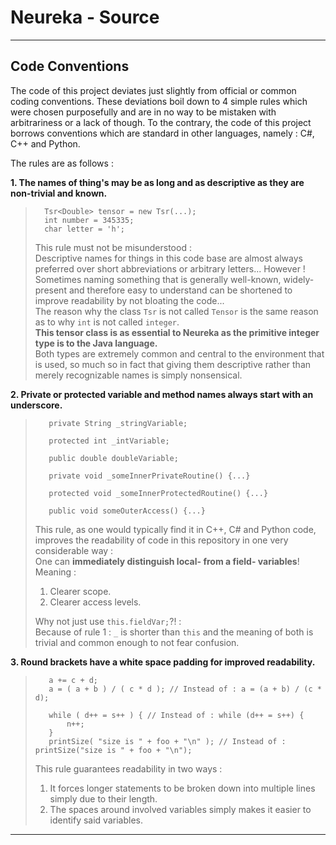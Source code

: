 
# Neureka - Source #

---

## Code Conventions ##

The code of this project deviates just slightly from official or common coding conventions.
These deviations boil down to 4 simple rules which were chosen purposefully and are 
in no way to be mistaken with arbitrariness or a lack of though.
To the contrary, the code of this project borrows conventions which are standard
in other languages, namely : C#, C++ and Python.

The rules are as follows : 



**1. The names of thing's may be as long and as descriptive as they are non-trivial and known.**

>```
>   Tsr<Double> tensor = new Tsr(...);
>   int number = 345335;
>   char letter = 'h';
>```
>   This rule must not be misunderstood : <br>
>   Descriptive names for things in this code base are almost always preferred 
>   over short abbreviations or arbitrary letters... 
>   However ! <br>
>   Sometimes naming something that is generally well-known, widely-present and therefore 
>   easy to understand can be shortened to improve readability by not bloating
>   the code... <br>
>   The reason why the class ``Tsr`` is not called ``Tensor`` is the same reason
>   as to why ``int`` is not called ``integer``. <br>
>   **This tensor class is as essential to Neureka as the primitive integer type
>   is to the Java language.** <br>
>   Both types are extremely common and central to the environment that is used,
>   so much so in fact that giving them descriptive rather than merely recognizable
>   names is simply nonsensical.
>   

**2. Private or protected variable and method names always start with an underscore.**

> ```
>    private String _stringVariable;
> 
>    protected int _intVariable;
> 
>    public double doubleVariable;
> 
>    private void _someInnerPrivateRoutine() {...}
> 
>    protected void _someInnerProtectedRoutine() {...}
> 
>    public void someOuterAccess() {...}
> ```
>   This rule, as one would typically find it in C++, C# and Python code,
>   improves the readability of code in this repository in one 
>   very considerable way : <br>
>   One can **immediately distinguish local- from a field- variables**! 
>   Meaning : <br>
>   1. Clearer scope.
>   2. Clearer access levels.
>
>   Why not just use ``this.fieldVar;``?! : <br>
>   Because of rule 1 : ``_`` is shorter than ``this`` and the meaning of both is trivial
>   and common enough to not fear confusion. 
>

**3. Round brackets have a white space padding for improved readability.**

>```
>    a += c + d;
>    a = ( a + b ) / ( c * d ); // Instead of : a = (a + b) / (c * d);
>    
>    while ( d++ = s++ ) { // Instead of : while (d++ = s++) { 
>        n++;
>    }
>    printSize( "size is " + foo + "\n" ); // Instead of : printSize("size is " + foo + "\n");
>```
>   This rule guarantees readability in two ways : <br>
>   1. It forces longer statements to be broken down into multiple lines simply due to their length.
>   2. The spaces around involved variables simply makes it easier to identify said variables.
>


---

